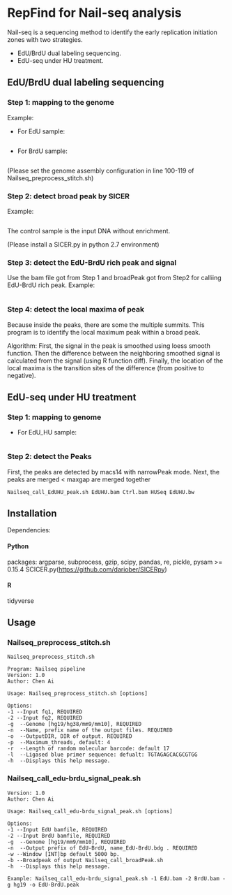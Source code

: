 # RepFind for Nail-seq analysis

Nail-seq is a sequencing method to identify the early replication initiation zones with two strategies.

- EdU/BrdU dual labeling sequencing.
- EdU-seq under HU treatment.


## EdU/BrdU dual labeling sequencing

### Step 1: mapping to the genome

Example: 

- For EdU sample: 
```Nailseq_preprocess_stitch.sh -1 EdU_R1.fq -2 EdU_R2.fq -g hg19 -n EdU -o OutDir -p 4  
```
- For BrdU sample:  
```Nailseq_preprocess_stitch.sh -1 BrdU_R1.fq -2 BrdU_R2.fq -g hg19 -n BrdU -o OutDir -p 4 
```
(Please set the genome assembly configuration in line 100-119 of Nailseq_preprocess_stitch.sh) 


### Step 2: detect broad peak by SICER
Example:
```Nailseq_call_broadpeak.sh EdU.bam Ctrl.bam EdU_broad
```
The control sample is the input DNA without enrichment.

(Please install a SICER.py in python 2.7 environment)

### Step 3: detect the EdU-BrdU rich peak and signal 
Use the bam file got from Step 1 and broadPeak got from Step2 for calliing EdU-BrdU rich peak.
Example:
```./Nailseq_call_edu-brdu_signal_peak.sh -1 EdU.bam -2 BrdU.bam -g hg19 -n EdU-BrdU -w 5000 -b EdU_broad.peak
```

### Step 4: detect the local maxima of peak
Because inside the peaks, there are some the multiple summits.
This program is to identify the local maximum peak within a broad peak. 

Algorithm: 
First, the signal in the peak is smoothed using loess smooth function.
Then the difference between the neighboring smoothed signal is calculated from the signal (using R function diff).
Finally, the location of the local maxima is the transition sites of the difference (from positive to negative).



## EdU-seq under HU treatment
### Step 1: mapping to genome
- For EdU_HU sample: 
```Nailseq_preprocess_stitch.sh -1 EdUHU_R1.fq -2 EdUHU_R2.fq -g hg19 -n EdU -o OutDir -p 4  
```

### Step 2: detect the Peaks
First, the peaks are detected by macs14 with narrowPeak mode.
Next, the peaks are merged < maxgap are merged together
```
Nailseq_call_EdUHU_peak.sh EdUHU.bam Ctrl.bam HUSeq EdUHU.bw
```


## Installation

Dependencies:

#### Python
packages: argparse, subprocess, gzip, scipy, pandas, re, pickle, pysam >= 0.15.4 
SCICER.py(https://github.com/dariober/SICERpy)

#### R
tidyverse


## Usage

### Nailseq\_preprocess_stitch.sh
```
Nailseq_preprocess_stitch.sh

Program: Nailseq pipeline
Version: 1.0
Author: Chen Ai

Usage: Nailseq_preprocess_stitch.sh [options]

Options:
-1 --Input fq1, REQUIRED
-2 --Input fq2, REQUIRED
-g  --Genome [hg19/hg38/mm9/mm10], REQUIRED
-n  --Name, prefix name of the output files. REQUIRED
-o  --OutputDIR, DIR of output. REQUIRED
-p  --Maximum_threads, default: 4
-r  --Length of random molecular barcode: default 17
-l  --Ligased blue primer sequence: defualt: TGTAGAGCACGCGTGG
-h  --Displays this help message.

```

### Nailseq_call\_edu-brdu\_signal\_peak.sh
```Program: RepFind Nail-seq EdU-BrdU peak
Version: 1.0
Author: Chen Ai

Usage: Nailseq_call_edu-brdu_signal_peak.sh [options]

Options:
-1 --Input EdU bamfile, REQUIRED
-2 --Input BrdU bamfile, REQUIRED
-g  --Genome [hg19/mm9/mm10], REQUIRED
-n  --Output prefix of EdU-BrdU, name_EdU-BrdU.bdg . REQUIRED
-w --Window [INT]bp default 5000 bp.
-b --Broadpeak of output Nailseq_call_broadPeak.sh
-h  --Displays this help message.

Example: Nailseq_call_edu-brdu_signal_peak.sh -1 EdU.bam -2 BrdU.bam -g hg19 -o EdU-BrdU.peak

```

